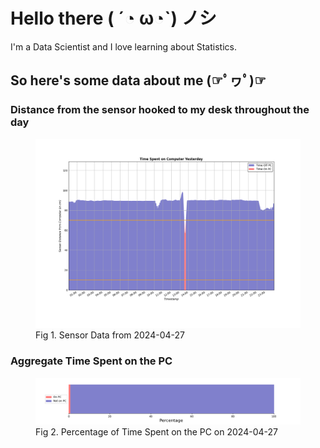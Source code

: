 
# Hello there ( ´◔ ω◔`) ノシ

I'm a Data Scientist and I love learning about Statistics.

## So here's some data about me (☞ﾟヮﾟ)☞


### Distance from the sensor hooked to my desk throughout the day
<figure>
  <picture>
    <source media="(prefers-color-scheme: dark)" srcset="Pi/readme/graphs/lineplot/dark-plot-2024-04-27.png">
    <source media="(prefers-color-scheme: light)" srcset="Pi/readme/graphs/lineplot/light-plot-2024-04-27.png">
    <img alt="Shows a black logo in light color mode and a white one in dark color mode." src="Pi/readme/graphs/lineplot/light-plot-2024-04-27.png">
  </picture>
  <figcaption>Fig 1. Sensor Data from 2024-04-27</figcaption>
</figure>



### Aggregate Time Spent on the PC
<figure>
  <picture>
    <source media="(prefers-color-scheme: dark)" srcset="Pi/readme/graphs/barplot/dark-plot-2024-04-27.png">
    <source media="(prefers-color-scheme: light)" srcset="Pi/readme/graphs/barplot/light-plot-2024-04-27.png">
    <img alt="Shows a black logo in light color mode and a white one in dark color mode." src="Pi/readme/graphs/barplot/light-plot-2024-04-27.png">
  </picture>
  <figcaption>Fig 2. Percentage of Time Spent on the PC on 2024-04-27</figcaption>
</figure>

